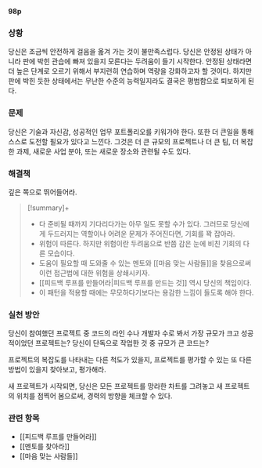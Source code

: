 **98p**

### 상황
당신은 조금씩 안전하게 걸음을 옮겨 가는 것이 불만족스럽다. 당신은 안정된 상태가 아니라 판에 박힌 관습에 빠져 있을지 모른다는 두려움이 들기 시작한다. 안정된 상태라면 더 높은 단계로 오르기 위해서 부지런히 연습하며 역량을 강화하고자 할 것이다. 하지만 판에 박힌 듯한 상태에서는 무난한 수준의 능력일지라도 결국은 평범함으로 퇴보하게 된다.

### 문제
당신은 기술과 자신감, 성공적인 업무 포트폴리오를 키워가야 한다. 또한 더 큰일을 통해 스스로 도전할 필요가 있다고 느낀다. 그것은 더 큰 규모의 프로젝트나 더 큰 팀, 더 복잡한 과제, 새로운 사업 분야, 또는 새로운 장소와 관련될 수도 있다.

### 해결책
깊은 쪽으로 뛰어들어라.

> [!summary]+ 
> + 다 준비될 때까지 기다리다가는 아무 일도 못할 수가 있다. 그러므로 당신에게 두드러지는 역할이나 어려운 문제가 주어진다면, 기회를 꽉 잡아라.
> + 위험이 따른다. 하지만 위험이란 두려움으로 반쯤 감은 눈에 비친 기회의 다른 모습이다.
> + 도움이 필요할 때 도와줄 수 있는 멘토와 [[마음 맞는 사람들]]을 찾음으로써 이런 접근법에 대한 위험을 상쇄시키자.
> + [[피드백 루프를 만들어라|피드백 루프를 만드는 것]] 역시 당신의 책임이다.
> + 이 패턴을 적용할 때에는 무모하다기보다는 용감한 느낌이 들도록 해야 한다.

### 실천 방안
당신이 참여했던 프로젝트 중 코드의 라인 수나 개발자 수로 봐서 가장 규모가 크고 성공적이었던 프로젝트는? 당신이 단독으로 작업한 것 중 규모가 큰 코드는?

프로젝트의 복잡도를 나타내는 다른 척도가 있을지, 프로젝트를 평가할 수 있는 또 다른 방법이 있을지 찾아보고, 평가해라.

새 프로젝트가 시작되면, 당신은 모든 프로젝트를 망라한 차트를 그려놓고 새 프로젝트의 위치를 점찍어 봄으로써, 경력의 방향을 체크할 수 있다.

### 관련 항목
+ [[피드백 루프를 만들어라]]
+ [[멘토를 찾아라]]
+ [[마음 맞는 사람들]]